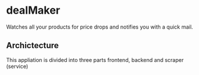 # dealMaker
Watches all your products for price drops and notifies you with a quick mail.

## Archictecture 
This appliation is divided into three parts frontend, backend and scraper (service)
